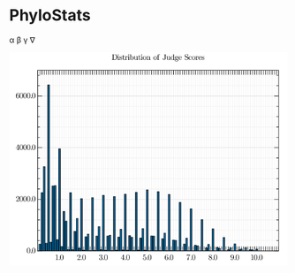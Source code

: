 # PhyloStats

α
β
γ
∇


![An Image](https://github.com/jaboaf/PhyloStats/blob/bb7e0bf0a84f04bdd0fa840797e6dcab7d127c19/Screen%20Shot%202021-04-17%20at%207.22.01%20PM.png)
